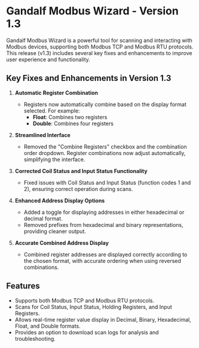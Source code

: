 # Gandalf Modbus Wizard - Version 1.3

Gandalf Modbus Wizard is a powerful tool for scanning and interacting with Modbus devices, supporting both Modbus TCP and Modbus RTU protocols. This release (v1.3) includes several key fixes and enhancements to improve user experience and functionality.

## Key Fixes and Enhancements in Version 1.3

1. **Automatic Register Combination**  
   - Registers now automatically combine based on the display format selected. For example:
     - **Float**: Combines two registers
     - **Double**: Combines four registers

2. **Streamlined Interface**  
   - Removed the "Combine Registers" checkbox and the combination order dropdown. Register combinations now adjust automatically, simplifying the interface.

3. **Corrected Coil Status and Input Status Functionality**  
   - Fixed issues with Coil Status and Input Status (function codes 1 and 2), ensuring correct operation during scans.

4. **Enhanced Address Display Options**  
   - Added a toggle for displaying addresses in either hexadecimal or decimal format.
   - Removed prefixes from hexadecimal and binary representations, providing cleaner output.

5. **Accurate Combined Address Display**  
   - Combined register addresses are displayed correctly according to the chosen format, with accurate ordering when using reversed combinations.

## Features

- Supports both Modbus TCP and Modbus RTU protocols.
- Scans for Coil Status, Input Status, Holding Registers, and Input Registers.
- Allows real-time register value display in Decimal, Binary, Hexadecimal, Float, and Double formats.
- Provides an option to download scan logs for analysis and troubleshooting.


